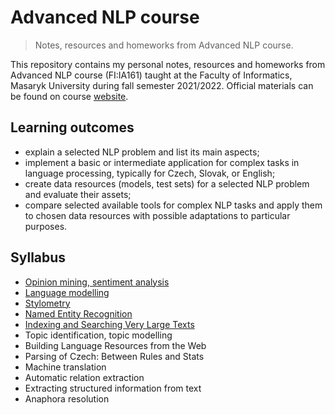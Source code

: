# Advanced NLP course

> Notes, resources and homeworks from Advanced NLP course.

This repository contains my personal notes, resources and homeworks from Advanced NLP course (FI:IA161) taught at the Faculty of Informatics, Masaryk University during fall semester 2021/2022. Official materials can be found on course [website](https://nlp.fi.muni.cz/en/AdvancedNlpCourse).

## Learning outcomes

 - explain a selected NLP problem and list its main aspects;
 - implement a basic or intermediate application for complex tasks in language processing, typically for Czech, Slovak, or English;
 - create data resources (models, test sets) for a selected NLP problem and evaluate their assets;
 - compare selected available tools for complex NLP tasks and apply them to chosen data resources with possible adaptations to particular purposes.

## Syllabus

 - [Opinion mining, sentiment analysis](https://github.com/katarinagresova/ia161/tree/main/Opinion_mining_Sentiment_analysis) 
 - [Language modelling](https://github.com/katarinagresova/ia161/tree/main/Language_modeling)
 - [Stylometry](https://github.com/katarinagresova/ia161/tree/main/Stylometry)
 - [Named Entity Recognition](https://github.com/katarinagresova/ia161/tree/main/Named_Entity_Recognition)
 - [Indexing and Searching Very Large Texts](https://github.com/katarinagresova/ia161/tree/main/Corpus_Indexing)
 - Topic identification, topic modelling
 - Building Language Resources from the Web
 - Parsing of Czech: Between Rules and Stats
 - Machine translation
 - Automatic relation extraction
 - Extracting structured information from text
 - Anaphora resolution

